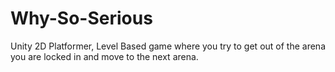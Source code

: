 # Why-So-Serious
Unity 2D Platformer, Level Based game where you try to get out of the arena you are locked in and move to the next arena.
